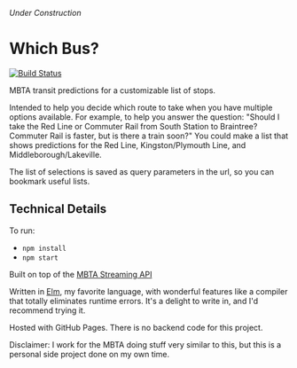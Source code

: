 _Under Construction_

# Which Bus?

[![Build Status](https://travis-ci.com/skyqrose/which-bus.svg?branch=master)](https://travis-ci.com/skyqrose/which-bus)

MBTA transit predictions for a customizable list of stops.

Intended to help you decide which route to take when you have multiple options available. For example, to help you answer the question: "Should I take the Red Line or Commuter Rail from South Station to Braintree? Commuter Rail is faster, but is there a train soon?" You could make a list that shows predictions for the Red Line, Kingston/Plymouth Line, and Middleborough/Lakeville.

The list of selections is saved as query parameters in the url, so you can bookmark useful lists.

## Technical Details

To run:
* `npm install`
* `npm start`

Built on top of the [MBTA Streaming API](https://www.mbta.com/developers/v3-api/streaming)

Written in [Elm](https://elm-lang.org/), my favorite language, with wonderful features like a compiler that totally eliminates runtime errors. It's a delight to write in, and I'd recommend trying it.

Hosted with GitHub Pages. There is no backend code for this project.

Disclaimer: I work for the MBTA doing stuff very similar to this, but this is a personal side project done on my own time.
